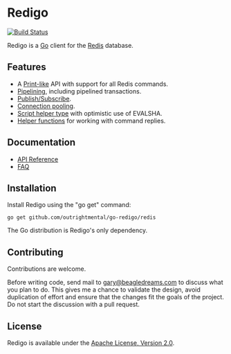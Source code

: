 Redigo
======

[![Build Status](https://travis-ci.org/garyburd/redigo.svg?branch=master)](https://travis-ci.org/garyburd/redigo)

Redigo is a [Go](http://golang.org/) client for the [Redis](http://redis.io/) database.

Features
-------

* A [Print-like](http://godoc.org/github.com/outrightmental/go-redigo/redis#hdr-Executing_Commands) API with support for all Redis commands.
* [Pipelining](http://godoc.org/github.com/outrightmental/go-redigo/redis#hdr-Pipelining), including pipelined transactions.
* [Publish/Subscribe](http://godoc.org/github.com/outrightmental/go-redigo/redis#hdr-Publish_and_Subscribe).
* [Connection pooling](http://godoc.org/github.com/outrightmental/go-redigo/redis#Pool).
* [Script helper type](http://godoc.org/github.com/outrightmental/go-redigo/redis#Script) with optimistic use of EVALSHA.
* [Helper functions](http://godoc.org/github.com/outrightmental/go-redigo/redis#hdr-Reply_Helpers) for working with command replies.

Documentation
-------------

- [API Reference](http://godoc.org/github.com/outrightmental/go-redigo/redis)
- [FAQ](https://github.com/garyburd/redigo/wiki/FAQ)

Installation
------------

Install Redigo using the "go get" command:

    go get github.com/outrightmental/go-redigo/redis

The Go distribution is Redigo's only dependency.

Contributing
------------

Contributions are welcome. 

Before writing code, send mail to gary@beagledreams.com to discuss what you
plan to do. This gives me a chance to validate the design, avoid duplication of
effort and ensure that the changes fit the goals of the project. Do not start
the discussion with a pull request. 

License
-------

Redigo is available under the [Apache License, Version 2.0](http://www.apache.org/licenses/LICENSE-2.0.html).
